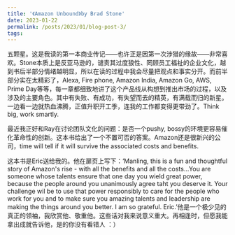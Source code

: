 ```yaml
---
title: '《Amazon Unbound》by Brad Stone'
date: 2023-01-22
permalink: /posts/2023/01/blog-post-3/
tags:
---
```

五颗星。这是我读的第一本商业传记——也许正是因第一次涉猎的缘故——非常喜欢。Stone本质上是反亚马逊的，谴责其过度狼性、罔顾员工福祉的企业文化，越到书后半部分情绪越明显，所以在读的过程中我会尽量把观点和事实分开。而前半部分实在太精彩了，Alexa, Fire phone, Amazon India, Amazon Go, AWS, Prime Day等等，每一章都细致地讲了这个产品线从构想到推出市场的过程，以及涉及的主要角色。其中有失败、有成功，有失望而去的精英，有满载而归的新星。一边看一边就热血沸腾，正值升职开工季，连我的工作都变得更带劲了。Think big, work smartly. 

最近我正好和Ray在讨论团队文化的问题：是否一个pushy, bossy的环境更容易催化革命性的创新。这本书给出了一个不置可否的答案。Amazon还是很新兴的公司，time will tell if it will survive the associated costs and benefits.

这本书是Eric送给我的。他在扉页上写下：‘Manling, this is a fun and thoughtful story of Amazon's rise - with all the benefits and all the costs...You are someone whose talents ensure that one day you wield great power, because the people around you unanimously agree taht you deserve it. Your challenge wil be to use that power responsibly to care for the people who work for you and to make sure you amazing talents and leadership are making the things around you better. I am so grateful. Eric.’他是一个极少见的真正的领袖，我欣赏他、敬重他。这些话对我来说意义重大。再相逢时，但愿我能拿出成就告诉他，是的你没有看错人 ：）







